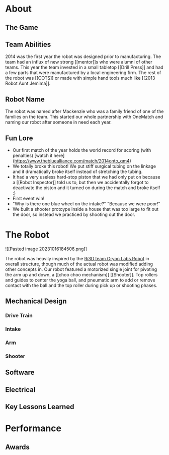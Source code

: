 # About

## The Game

## Team Abilities

2014 was the first year the robot was designed prior to manufacturing. The team had an influx of new strong [[mentor]]s who were alumni of other teams. This year the team invested in a small tabletop [[Drill Press]] and had a few parts that were manufactured by a local engineering firm. The rest of the robot was [[COTS]] or made with simple hand tools much like [[2013 Robot Aunt Jemima]].

## Robot Name

The robot was named after Mackenzie who was a family friend of one of the families on the team. This started our whole partnership with OneMatch and naming our robot after someone in need each year.
## Fun Lore

- Our first match of the year holds the world record for scoring (with penalties) [watch it here] (https://www.thebluealliance.com/match/2014onto_qm4)
- We totally broke this robot! We put stiff surgical tubing on the linkage and it dramatically broke itself instead of stretching the tubing.
- It had a very useless hard-stop piston that we had only put on because a [[Robot Inspector]] told us to, but then we accidentally forgot to deactivate the piston and it turned on during the match and broke itself :)
- First event win!
- "Why is there one blue wheel on the intake?" "Because we were poor!"
- We built a shooter protoype inside a house that was too large to fit out the door, so instead we practiced by shooting out the door.
# The Robot

![[Pasted image 20231016184506.png]]


The robot was heavily inspired by the [Ri3D team Oryon Labs Robot](https://youtu.be/LSXEHBHmIn0?si=3Gu8ECMJ56mddALE) in overall structure, though much of the actual robot was modified adding other concepts in. Our robot featured a motorized single joint for pivoting the arm up and down, a [[choo choo mechanism]] [[Shooter]]. Top rollers and guides to center the yoga ball, and pneumatic arm to add or remove contact with the ball and the top roller during pick up or shooting phases.
## Mechanical Design

### Drive Train

### Intake

### Arm

### Shooter

## Software

## Electrical

## Key Lessons Learned

# Performance

## Awards


